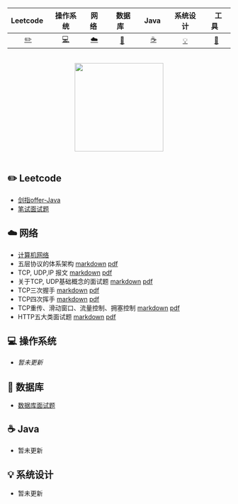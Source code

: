 <div align="center">


<br>

| Leetcode&nbsp; | 操作系统 | 网络&nbsp;| &nbsp;数据库&nbsp;&nbsp;|&nbsp;Java&nbsp;&nbsp;|系统设计| &nbsp;&nbsp;工具&nbsp;&nbsp; |
| :---: | :----: | :---: | :----: | :----: | :----: | :----: |
| [:pencil2:](#pencil2-算法) | [:computer:](#computer-操作系统) | [:cloud:](#cloud-网络) | [:floppy_disk:](#floppy_disk-数据库) |[:coffee:](#coffee-java)| [:bulb:](#bulb-系统设计) |[:wrench:](#wrench-工具)|


<br>
</div>

<div align="center">
    <img src="https://cs-notes-1256109796.cos.ap-guangzhou.myqcloud.com/githubio/LogoMakr_0zpEzN.png" width="200px">
</div>

<br>

## :pencil2: Leetcode

- [剑指offer-Java](https://github.com/Pakyen/Leetcode-Java)
- [笔试面试题](https://github.com/Pakyen/Leetcode-Java)

## :cloud: 网络 

- [计算机网络](https://github.com/Pakyen/Learning-Notes/tree/master/计算机网络)
- 五层协议的体系架构 [markdown](https://github.com/Pakyen/Learning-Notes/blob/master/计算机网络/一、五层协议的体系架构.md) [pdf](https://github.com/Pakyen/Learning-Notes/blob/master/计算机网络/一、五层协议的体系架构.pdf)
- TCP, UDP,IP 报文 [markdown](https://github.com/Pakyen/Learning-Notes/blob/master/计算机网络/二、TCP报文%2C%20UDP报文%2C%20IP报文详解.md) [pdf](https://github.com/Pakyen/Learning-Notes/blob/master/计算机网络/二、TCP报文%2C%20UDP报文%2C%20IP报文详解.pdf)
- 关于TCP, UDP基础概念的面试题 [markdown](https://github.com/Pakyen/Learning-Notes/blob/master/计算机网络/三、关于TCP、UDP基础概念的面试题.md) [pdf](https://github.com/Pakyen/Learning-Notes/blob/master/计算机网络/三、关于TCP、UDP基础概念的面试题.pdf)
- TCP三次握手 [markdown](https://github.com/Pakyen/Learning-Notes/blob/master/计算机网络/四、TCP%20三次握手.md) [pdf](https://github.com/Pakyen/Learning-Notes/blob/master/计算机网络/四、TCP%20三次握手.pdf)
- TCP四次挥手 [markdown](https://github.com/Pakyen/Learning-Notes/blob/master/计算机网络/五、TCP四次挥手.md) [pdf](https://github.com/Pakyen/Learning-Notes/blob/master/计算机网络/五、TCP四次挥手.pdf)
- TCP重传、滑动窗口、流量控制、拥塞控制 [markdown](https://github.com/Pakyen/Learning-Notes/blob/master/计算机网络/六、TCP重传、滑动窗口、流量控制、拥塞控制.md) [pdf](https://github.com/Pakyen/Learning-Notes/blob/master/计算机网络/六、TCP重传、滑动窗口、流量控制、拥塞控制.pdf)
- HTTP五大类面试题 [markdown](https://github.com/Pakyen/Learning-Notes/blob/master/计算机网络/七、HTTP五大类面试题.md) [pdf](https://github.com/Pakyen/Learning-Notes/blob/master/计算机网络/七、HTTP五大类面试题.pdf)

## :computer: 操作系统

- *暂未更新*

## :floppy_disk: 数据库

- [数据库面试题](https://github.com/Pakyen/Learning-Notes/tree/master/数据库/面试题)

## :coffee: Java

- 暂未更新

## :bulb: 系统设计 

- 暂未更新
